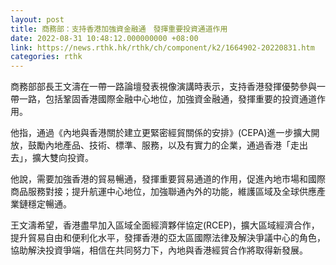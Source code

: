 ```yaml
---
layout: post
title: 商務部：支持香港加強資金融通　發揮重要投資通道作用
date: 2022-08-31 10:48:12.000000000 +08:00
link: https://news.rthk.hk/rthk/ch/component/k2/1664902-20220831.htm
categories: rthk
---
```


商務部部長王文濤在一帶一路論壇發表視像演講時表示，支持香港發揮優勢參與一帶一路，包括鞏固香港國際金融中心地位，加強資金融通，發揮重要的投資通道作用。

他指，通過《內地與香港關於建立更緊密經貿關係的安排》(CEPA)進一步擴大開放，鼓勵內地產品、技術、標準、服務，以及有實力的企業，通過香港「走出去」，擴大雙向投資。

他說，需要加強香港的貿易暢通，發揮重要貿易通道的作用，促進內地市場和國際商品服務對接；提升航運中心地位，加強聯通內外的功能，維護區域及全球供應產業鏈穩定暢通。

王文濤希望，香港盡早加入區域全面經濟夥伴協定(RCEP)，擴大區域經濟合作，提升貿易自由和便利化水平，發揮香港的亞太區國際法律及解決爭議中心的角色，協助解決投資爭端，相信在共同努力下，內地與香港經貿合作將取得新發展。
